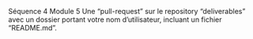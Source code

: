 Séquence 4 Module 5 Une “pull-request” sur le repository “deliverables” avec un dossier portant votre nom d’utilisateur, incluant un fichier “README.md”.
